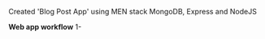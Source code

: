 Created 'Blog Post App' using MEN stack MongoDB, Express and NodeJS<br>

<b>Web app workflow</b>
1- 
